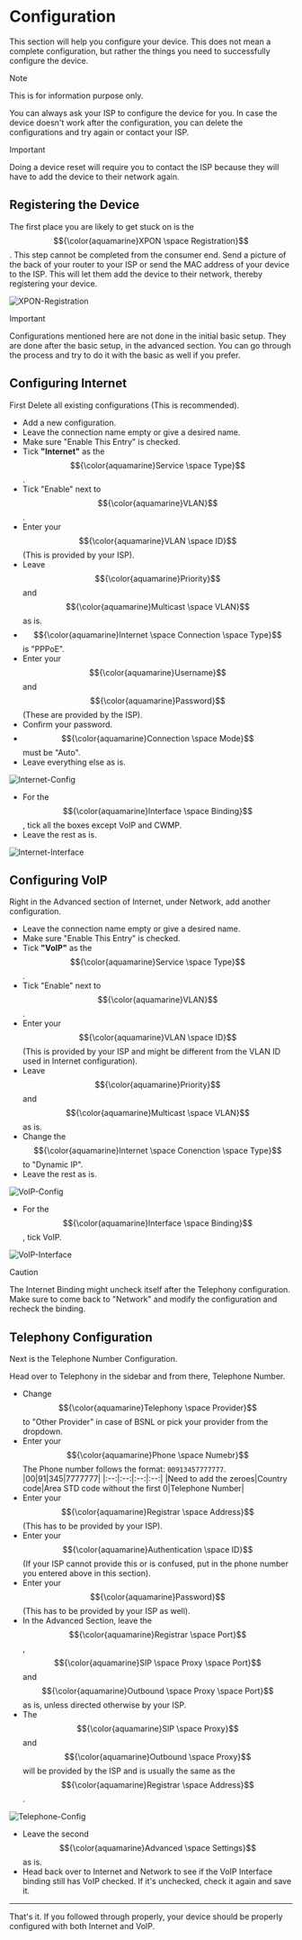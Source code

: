 # Configuration
This section will help you configure your device. This does not mean a complete configuration, but rather the things you need to successfully configure the device.

> [!NOTE]
> This is for information purpose only.

You can always ask your ISP to configure the device for you. In case the device doesn't work after the configuration, you can delete the configurations and try again or contact your ISP.

> [!IMPORTANT]
> Doing a device reset will require you to contact the ISP because they will have to add the device to their network again.

## Registering the Device
The first place you are likely to get stuck on is the $${\color{aquamarine}XPON \space Registration}$$. This step cannot be completed from the consumer end.
Send a picture of the back of your router to your ISP or send the MAC address of your device to the ISP. This will let them add the device to their network, thereby registering your device.

![XPON-Registration](images/xpon-registration.png)

> [!IMPORTANT]
> Configurations mentioned here are not done in the initial basic setup. They are done after the basic setup, in the advanced section. You can go through the process and try to do it with the basic as well if you prefer.

## Configuring Internet
First Delete all existing configurations (This is recommended).

+ Add a new configuration.
+ Leave the connection name empty or give a desired name.
+ Make sure "Enable This Entry" is checked.
+ Tick **"Internet"** as the $${\color{aquamarine}Service \space Type}$$.
+ Tick "Enable" next to $${\color{aquamarine}VLAN}$$.
+ Enter your $${\color{aquamarine}VLAN \space ID}$$ (This is provided by your ISP).
+ Leave $${\color{aquamarine}Priority}$$ and $${\color{aquamarine}Multicast \space VLAN}$$ as is.
+ $${\color{aquamarine}Internet \space Connection \space Type}$$ is "PPPoE".
+ Enter your $${\color{aquamarine}Username}$$ and $${\color{aquamarine}Password}$$ (These are provided by the ISP).
+ Confirm your password.
+ $${\color{aquamarine}Connection \space Mode}$$ must be "Auto".
+ Leave everything else as is.

![Internet-Config](images/setup-internet-1.png)

+ For the $${\color{aquamarine}Interface \space Binding}$$, tick all the boxes except VoIP and CWMP.
+ Leave the rest as is.

![Internet-Interface](images/internet-interface.png)

## Configuring VoIP
Right in the Advanced section of Internet, under Network, add another configuration.

+ Leave the connection name empty or give a desired name.
+ Make sure "Enable This Entry" is checked.
+ Tick **"VoIP"** as the $${\color{aquamarine}Service \space Type}$$.
+ Tick "Enable" next to $${\color{aquamarine}VLAN}$$.
+ Enter your $${\color{aquamarine}VLAN \space ID}$$ (This is provided by your ISP and might be different from the VLAN ID used in Internet configuration).
+ Leave $${\color{aquamarine}Priority}$$ and $${\color{aquamarine}Multicast \space VLAN}$$ as is.
+ Change the $${\color{aquamarine}Internet \space Conenction \space Type}$$ to "Dynamic IP".
+ Leave the rest as is.

![VoIP-Config](images/setup-voip-1.png)

+ For the $${\color{aquamarine}Interface \space Binding}$$, tick VoIP.

![VoIP-Interface](images/voip-interface.png)

> [!CAUTION]
> The Internet Binding might uncheck itself after the Telephony configuration. Make sure to come back to "Network" and modify the configuration and recheck the binding.

## Telephony Configuration
Next is the Telephone Number Configuration.

Head over to Telephony in the sidebar and from there, Telephone Number.

+ Change $${\color{aquamarine}Telephony \space Provider}$$ to "Other Provider" in case of BSNL or pick your provider from the dropdown.
+ Enter your $${\color{aquamarine}Phone \space Numebr}$$
        The Phone number follows the format: `00913457777777`.
        |00|91|345|7777777|
        |:--:|:--:|:--:|:--:|
        |Need to add the zeroes|Country code|Area STD code without the first 0|Telephone Number|
+ Enter your $${\color{aquamarine}Registrar \space Address}$$ (This has to be provided by your ISP).
+ Enter your $${\color{aquamarine}Authentication \space ID}$$ (If your ISP cannot provide this or is confused, put in the phone number you entered above in this section).
+ Enter your $${\color{aquamarine}Password}$$ (This has to be provided by your ISP as well).
+ In the Advanced Section, leave the $${\color{aquamarine}Registrar \space Port}$$, $${\color{aquamarine}SIP \space Proxy \space Port}$$ and $${\color{aquamarine}Outbound \space Proxy \space Port}$$ as is, unless directed otherwise by your ISP.
+ The $${\color{aquamarine}SIP \space Proxy}$$ and $${\color{aquamarine}Outbound \space Proxy}$$ will be provided by the ISP and is usually the same as the $${\color{aquamarine}Registrar \space Address}$$.

![Telephone-Config](images/setup-telephony.png)

+ Leave the second $${\color{aquamarine}Advanced \space Settings}$$ as is.
+ Head back over to Internet and Network to see if the VoIP Interface binding still has VoIP checked. If it's unchecked, check it again and save it.

---

That's it. If you followed through properly, your device should be properly configured with both Internet and VoIP.
